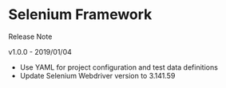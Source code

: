 # Selenium Framework

Release Note

v1.0.0 - 2019/01/04
- Use YAML for project configuration and test data definitions
- Update Selenium Webdriver version to 3.141.59